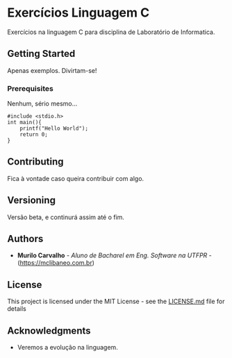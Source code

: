 # Exercícios Linguagem C

Exercícios na linguagem C para disciplina de Laboratório de Informatica.

## Getting Started

Apenas exemplos. Divirtam-se!

### Prerequisites

Nenhum, sério mesmo...

```
#include <stdio.h>
int main(){
    printf("Hello World");
    return 0;
}
```

## Contributing

Fica à vontade caso queira contribuir com algo.

## Versioning

Versão beta, e continurá assim até o fim. 

## Authors

* **Murilo Carvalho** - *Aluno de Bacharel em Eng. Software na UTFPR* - (https://mclibaneo.com.br)

## License

This project is licensed under the MIT License - see the [LICENSE.md](LICENSE.md) file for details

## Acknowledgments

* Veremos a evolução na linguagem.
